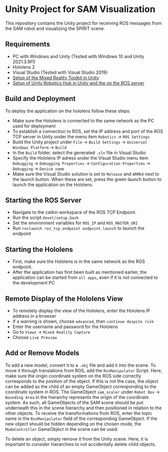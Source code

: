 # Unity Project for SAM Visualization
This repository contains the Unity project for receiving ROS messages from the SAM robot and visualizing the SPIRIT scene.
## Requirements
+ PC with Windows and Unity (Tested with Windows 10 and Unity 2021.3.9f1)
+ Hololens 2
+ Visual Studio (Tested with Visual Studio 2019)
+ [Setup of the Mixed Reality Toolkit in Unity](https://learn.microsoft.com/en-us/training/paths/beginner-hololens-2-tutorials/)
+ [Setup of Unity Robotics Hub in Unity and the on the ROS server](https://github.com/Unity-Technologies/Unity-Robotics-Hub/blob/main/tutorials/ros_unity_integration/setup.md)
## Build and Deployment
To deploy the application on the hololens follow these steps:
+ Make sure the Hololens is connected to the same network as the PC used for deployment
+ To establish a connection to ROS, set the IP address and port of the ROS TCP server in Unity under the menu item `Robotics` &rarr; `ROS Settings`
+ Build the Unity project under `File` &rarr; `Build Settings` &rarr; `Universal Windows Platform` &rarr; `Build`
+ In the `Build` folder, select the generated `.sln` file in Visual Studio
+ Specify the Hololens IP adress under the Visual Studio menu item `Debugging` &rarr; `Debugging Properties` &rarr; `Configuration Properties` &rarr; `Debugging` &rarr; `Device name`
+ Make sure the Visual Studio solution is set to `Release` and `ARM64` next to the launch button. When these are set, press the green launch button to launch the application on the Hololens.
## Starting the ROS Server
+ Navigate to the catkin workspace of the ROS TCP Endpoint.
+ Run the script `devel/setup.bash`
+ Set the environment variables for `ROS_IP` and `ROS_MASTER_URI`
+ Run `roslaunch ros_tcp_endpoint endpoint.launch` to launch the endpoint
## Starting the Hololens
+ First, make sure the Hololens is in the same network as the ROS endpoint.
+ After the application has first been built as mentioned earlier, the application can be started from `all apps`, even if it is not connected to the development PC
## Remote Display of the Hololens View
+ To remotely display the view of the Hololens, enter the Hololens IP address in a browser
+ If a warning is shown, choose `advanced`, then `continue despite risk`
+ Enter the username and password for the Hololens
+ Go to `Views` &rarr; `Mixed Reality Capture`
+ Choose `Live Preview`
## Add or Remove Models
To add a new model, convert it to a `.obj` file and add it into the scene. To move it through translations from ROS, add the `RosManipulator` Script. Here, make sure the origin coordinate system on the ROS side correctly corresponds to the position of the object. If this is not the case, the object can be added as the child of an empty GameObject corresponding to the coordinate system in ROS. The GameObject `sam_scaler` under `Robot Box` &rarr; `Bounding Area` in the hierarchy represents the origin of the coordinate system. As such, all GameObjects of the SAM scene should be put underneath this in the scene hierarchy and then positioned in relation to the other objects. To receive the transformations from ROS, enter the topic name in the `RosManipulator` field of the corresponding GameObject. If the new object should be hidden depending on the chosen mode, the `ModeController` GameObject in the scene can be used.

To delete an object, simply remove it from the Unity scene. Here, it is important to consider hierarchies to not accidentally delete child objects.
